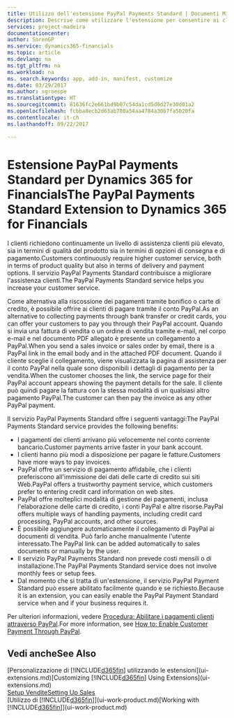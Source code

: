 ```yaml
---
title: Utilizzo dell'estensione PayPal Payments Standard | Documenti Microsoft
description: Descrive come utilizzare l'estensione per consentire ai clienti di eseguire pagamenti con PayPal.
services: project-madeira
documentationcenter: 
author: SorenGP
ms.service: dynamics365-financials
ms.topic: article
ms.devlang: na
ms.tgt_pltfrm: na
ms.workload: na
ms. search.keywords: app, add-in, manifest, customize
ms.date: 03/29/2017
ms.author: sgroespe
ms.translationtype: HT
ms.sourcegitcommit: 81636fc2e661bd9b07c54da1cd5d0d27e30d01a2
ms.openlocfilehash: fcbba8ecb2d63ab780a54aa4784a30b7fa5020fa
ms.contentlocale: it-ch
ms.lasthandoff: 09/22/2017

---
```

# <a name="the-paypal-payments-standard-extension-to-dynamics-365-for-financials"></a><span data-ttu-id="90c24-103">Estensione PayPal Payments Standard per Dynamics 365 for Financials</span><span class="sxs-lookup"><span data-stu-id="90c24-103">The PayPal Payments Standard Extension to Dynamics 365 for Financials</span></span>
<span data-ttu-id="90c24-104">I clienti richiedono continuamente un livello di assistenza clienti più elevato, sia in termini di qualità del prodotto sia in termini di opzioni di consegna e di pagamento.</span><span class="sxs-lookup"><span data-stu-id="90c24-104">Customers continuously require higher customer service, both in terms of product quality but also in terms of delivery and payment options.</span></span> <span data-ttu-id="90c24-105">Il servizio PayPal Payments Standard contribuisce a migliorare l'assistenza clienti.</span><span class="sxs-lookup"><span data-stu-id="90c24-105">The PayPal Payments Standard service helps you increase your customer service.</span></span>

<span data-ttu-id="90c24-106">Come alternativa alla riscossione dei pagamenti tramite bonifico o carte di credito, è possibile offrire ai clienti di pagare tramite il conto PayPal.</span><span class="sxs-lookup"><span data-stu-id="90c24-106">As an alternative to collecting payments through bank transfer or credit cards, you can offer your customers to pay you through their PayPal account.</span></span> <span data-ttu-id="90c24-107">Quando si invia una fattura di vendita o un ordine di vendita tramite e-mail, nel corpo e-mail e nel documento PDF allegato è presente un collegamento a PayPal.</span><span class="sxs-lookup"><span data-stu-id="90c24-107">When you send a sales invoice or sales order by email, there is a PayPal link in the email body and in the attached PDF document.</span></span> <span data-ttu-id="90c24-108">Quando il cliente sceglie il collegamento, viene visualizzata la pagina di assistenza per il conto PayPal nella quale sono disponibili i dettagli di pagamento per la vendita.</span><span class="sxs-lookup"><span data-stu-id="90c24-108">When the customer chooses the link, the service page for their PayPal account appears showing the payment details for the sale.</span></span> <span data-ttu-id="90c24-109">Il cliente può quindi pagare la fattura con la stessa modalità di un qualsiasi altro pagamento PayPal.</span><span class="sxs-lookup"><span data-stu-id="90c24-109">The customer can then pay the invoice as any other PayPal payment.</span></span>

<span data-ttu-id="90c24-110">Il servizio PayPal Payments Standard offre i seguenti vantaggi:</span><span class="sxs-lookup"><span data-stu-id="90c24-110">The PayPal Payments Standard service provides the following benefits:</span></span>

* <span data-ttu-id="90c24-111">I pagamenti dei clienti arrivano più velocemente nel conto corrente bancario.</span><span class="sxs-lookup"><span data-stu-id="90c24-111">Customer payments arrive faster in your bank account.</span></span>
* <span data-ttu-id="90c24-112">I clienti hanno più modi a disposizione per pagare le fatture.</span><span class="sxs-lookup"><span data-stu-id="90c24-112">Customers have more ways to pay invoices.</span></span>
* <span data-ttu-id="90c24-113">PayPal offre un servizio di pagamento affidabile, che i clienti preferiscono all'immissione dei dati delle carte di credito sui siti Web.</span><span class="sxs-lookup"><span data-stu-id="90c24-113">PayPal offers a trustworthy payment service, which customers prefer to entering credit card information on web sites.</span></span>
* <span data-ttu-id="90c24-114">PayPal offre molteplici modalità di gestione dei pagamenti, inclusa l'elaborazione delle carte di credito, i conti PayPal e altre risorse.</span><span class="sxs-lookup"><span data-stu-id="90c24-114">PayPal offers multiple ways of handling payments, including credit card processing, PayPal accounts, and other sources.</span></span>
* <span data-ttu-id="90c24-115">È possibile aggiungere automaticamente il collegamento di PayPal ai documenti di vendita. Può farlo anche manualmente l'utente interessato.</span><span class="sxs-lookup"><span data-stu-id="90c24-115">The PayPal link can be added automatically to sales documents or manually by the user.</span></span>
* <span data-ttu-id="90c24-116">Il servizio PayPal Payments Standard non prevede costi mensili o di installazione.</span><span class="sxs-lookup"><span data-stu-id="90c24-116">The PayPal Payments Standard service does not involve monthly fees or setup fees.</span></span>
* <span data-ttu-id="90c24-117">Dal momento che si tratta di un'estensione, il servizio PayPal Payment Standard può essere abilitato facilmente quando e se richiesto.</span><span class="sxs-lookup"><span data-stu-id="90c24-117">Because it is an extension, you can easily enable the PayPal Payment Standard service when and if your business requires it.</span></span>  

<span data-ttu-id="90c24-118">Per ulteriori informazioni, vedere [Procedura: Abilitare i pagamenti clienti attraverso PayPal](sales-how-enable-payment-service-extensions.md).</span><span class="sxs-lookup"><span data-stu-id="90c24-118">For more information, see [How to: Enable Customer Payment Through PayPal](sales-how-enable-payment-service-extensions.md).</span></span>

## <a name="see-also"></a><span data-ttu-id="90c24-119">Vedi anche</span><span class="sxs-lookup"><span data-stu-id="90c24-119">See Also</span></span>
<span data-ttu-id="90c24-120">[Personalizzazione di [!INCLUDE[d365fin](includes/d365fin_md.md)] utilizzando le estensioni](ui-extensions.md)</span><span class="sxs-lookup"><span data-stu-id="90c24-120">[Customizing [!INCLUDE[d365fin](includes/d365fin_md.md)] Using Extensions](ui-extensions.md)</span></span>  
[<span data-ttu-id="90c24-121">Setup Vendite</span><span class="sxs-lookup"><span data-stu-id="90c24-121">Setting Up Sales</span></span>](sales-setup-sales.md)  
<span data-ttu-id="90c24-122">[Utilizzo di [!INCLUDE[d365fin](includes/d365fin_md.md)]](ui-work-product.md)</span><span class="sxs-lookup"><span data-stu-id="90c24-122">[Working with [!INCLUDE[d365fin](includes/d365fin_md.md)]](ui-work-product.md)</span></span>

